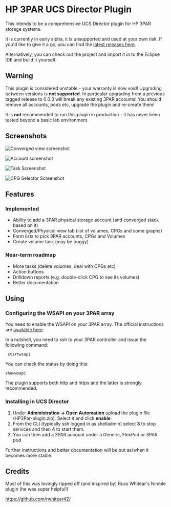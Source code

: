 # HP 3PAR UCS Director Plugin
This intends to be a comprehensive UCS Director plugin for HP 3PAR storage systems.

It is currently in early alpha, it is unsupported and used at your own risk. If you'd like to give it a go, you can find the [latest releases here](https://github.com/CiscoUKIDCDev/HP3ParPlugin/releases).

Alternatively, you can check out the project and import it in to the Eclipse IDE and build it yourself.

## Warning
This plugin is considered unstable - your warranty is now void! Upgrading between versions is **not supported**. In particular upgrading from a previous tagged release to 0.0.3 will break any existing 3PAR accounts! You should remove all accounts, pods etc, upgrade the plugin and re-create them!

It is **not** recommended to run this plugin in production - it has never been tested beyond a basic lab environment.

## Screenshots
![Converged view screenshot](https://matt.fragilegeek.com/ucsd-3par-summary.png)

![Account screenshot](https://matt.fragilegeek.com/ucsd-3par-account.png)

![Task Screenshot](https://matt.fragilegeek.com/ucsd-3par-workflow-create)

![CPG Selector Screenshot](https://matt.fragilegeek.com/ucsd-3par-cpg-selector)


## Features

### Implemented
* Ability to add a 3PAR physical storage account (and converged stack based on it)
* Converged/Physical view tab (list of volumes, CPGs and some graphs)
* Form lists to pick 3PAR accounts, CPGs and Volumes
* Create volume task (may be buggy)

### Near-term roadmap
* More tasks (delete volumes, deal with CPGs etc)
* Action buttons
* Drilldown reports (e.g. double-click CPG to see its volumes)
* Better documentation

## Using
### Configuring the WSAPI on your 3PAR array
You need to enable the WSAPI on your 3PAR array. The official instructions are [available here](http://h20564.www2.hpe.com/hpsc/doc/public/display?docId=c03606339).

In a nutshell, you need to ssh to your 3PAR controller and issue the following command:
```
 startwsapi
```
You can check the status by doing this:
```
showwsapi
```
The plugin supports both http and https and the latter is strongly recommended.

### Installing in UCS Director

1. Under **Administration -> Open Automation** upload the plugin file (HP3Par-plugin.zip). Select it and click **enable**.
2. From the CLI (typically ssh logged in as shelladmin) select **3** to stop services and then **4** to start them.
3. You can then add a 3PAR account under a Generic, FlexPod or 3PAR pod

Further instructions and better documentation will be out as/when it becomes more stable.

## Credits
Most of this was lovingly ripped off (and inspired by) Russ Whitear's Nimble plugin (he was super helpful!)

https://github.com/rwhitear42/
